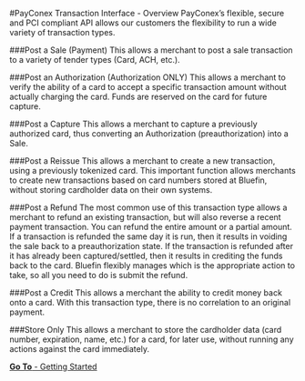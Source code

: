 #PayConex Transaction Interface - Overview
PayConex’s flexible, secure and PCI compliant API allows our customers the flexibility to run a wide
variety of transaction types.

###Post a Sale (Payment)
This allows a merchant to post a sale transaction to a variety of tender
types (Card, ACH, etc.).

###Post an Authorization (Authorization ONLY)
This allows a merchant to verify the ability of a card to accept a specific
transaction amount without actually charging the card. Funds are
reserved on the card for future capture.

###Post a Capture
This allows a merchant to capture a previously authorized card, thus converting an Authorization (preauthorization)
into a Sale.

###Post a Reissue
This allows a merchant to create a new transaction, using a previously tokenized card. This important
function allows merchants to create new transactions based on card numbers stored at Bluefin, without
storing cardholder data on their own systems.

###Post a Refund
The most common use of this transaction type allows a merchant to refund an existing transaction, but
will also reverse a recent payment transaction. You can refund the entire amount or a partial amount. If
a transaction is refunded the same day it is run, then it results in voiding the sale back to a preauthorization
state. If the transaction is refunded after it has already been captured/settled, then it
results in crediting the funds back to the card. Bluefin flexibly manages which is the appropriate action
to take, so all you need to do is submit the refund.

###Post a Credit
This allows a merchant the ability to credit money back onto a card. With this transaction type, there is
no correlation to an original payment.

###Store Only
This allows a merchant to store the cardholder data (card number, expiration, name, etc.) for a card, for
later use, without running any actions against the card immediately. 

[**Go To** - Getting Started](getting-started.md)
